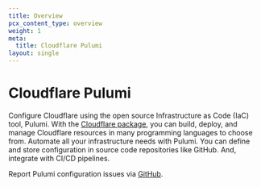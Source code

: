 ```yaml
---
title: Overview
pcx_content_type: overview
weight: 1
meta:
  title: Cloudflare Pulumi
layout: single
---
```


# Cloudflare Pulumi

Configure Cloudflare using the open source Infrastructure as Code (IaC) tool, Pulumi. With the [Cloudflare package](https://www.pulumi.com/registry/packages/cloudflare/), you can build, deploy, and manage Cloudflare resources in many programming languages to choose from. Automate all your infrastructure needs with Pulumi. You can define and store configuration in source code repositories like GitHub. And, integrate with CI/CD pipelines.

Report Pulumi configuration issues via [GitHub](https://github.com/pulumi/pulumi).
